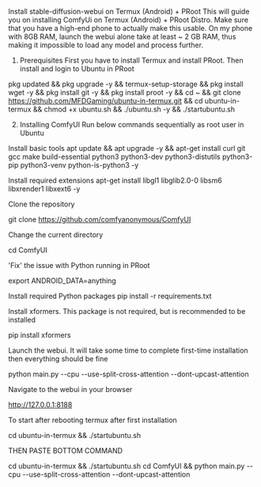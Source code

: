 Install stable-diffusion-webui on Termux (Android) + PRoot
This will guide you on installing ComfyUi on Termux (Android) + PRoot Distro. Make sure that you have a high-end phone to actually make this usable. On my phone with 8GB RAM, launch the webui alone take at least ~ 2 GB RAM, thus making it impossible to load any model and process further.




1. Prerequisites
First you have to install Termux and install PRoot. Then install and login to Ubuntu in PRoot

pkg updated && pkg upgrade -y && termux-setup-storage &&
pkg install wget -y && pkg install git -y && pkg install proot -y &&
cd ~ && git clone https://github.com/MFDGaming/ubuntu-in-termux.git && cd ubuntu-in-termux && chmod +x ubuntu.sh && ./ubuntu.sh -y && ./startubuntu.sh 




2. Installing ComfyUI 
Run below commands sequentially as root user in Ubuntu

Install basic tools
apt update && apt upgrade -y && apt-get install curl git gcc make build-essential python3 python3-dev python3-distutils python3-pip python3-venv python-is-python3 -y 

Install required extensions
apt-get install libgl1 libglib2.0-0 libsm6 libxrender1 libxext6 -y

Clone the repository

git clone https://github.com/comfyanonymous/ComfyUI

Change the current directory

cd ComfyUI

'Fix' the issue with Python running in PRoot

export ANDROID_DATA=anything 

Install required Python packages
pip install -r requirements.txt 

Install xformers. This package is not required, but is recommended to be installed

pip install xformers 

Launch the webui. It will take some time to complete first-time installation then everything should be fine

python main.py --cpu --use-split-cross-attention --dont-upcast-attention 


Navigate to the webui in your browser 

http://127.0.0.1:8188

To start after rebooting termux after first installation 

cd ubuntu-in-termux && ./startubuntu.sh

THEN PASTE BOTTOM COMMAND 

cd ubuntu-in-termux && ./startubuntu.sh
cd ComfyUI && python main.py --cpu --use-split-cross-attention --dont-upcast-attention 
